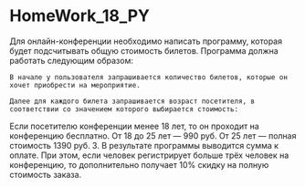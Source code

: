 # HomeWork_18_PY



Для онлайн-конференции необходимо написать программу, которая будет подсчитывать общую стоимость билетов. Программа должна работать следующим образом:

    В начале у пользователя запрашивается количество билетов, которые он хочет приобрести на мероприятие.

    Далее для каждого билета запрашивается возраст посетителя, в соответствии со значением которого выбирается стоимость:

Если посетителю конференции менее 18 лет, то он проходит на конференцию бесплатно. От 18 до 25 лет — 990 руб. От 25 лет — полная стоимость 1390 руб. 3. В результате программы выводится сумма к оплате. При этом, если человек регистрирует больше трёх человек на конференцию, то дополнительно получает 10% скидку на полную стоимость заказа.
